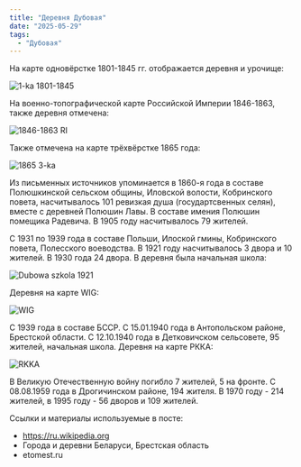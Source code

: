 ```yaml
---
title: "Деревня Дубовая"
date: "2025-05-29"
tags: 
  - "Дубовая"
---
```


На карте одновёрстке 1801-1845 гг. отображается деревня и урочище:

![1-ka 1801-1845](https://github.com/user-attachments/assets/9f2b9b06-3f52-4607-93c2-d43746be60b3)

На военно-топографической карте Российской Империи 1846-1863, также деревня отмечена:

![1846-1863 RI](https://github.com/user-attachments/assets/bf8286e1-909a-49af-8ee8-780c67ec1434)

Также отмечена на карте трёхвёрстке 1865 года:

![1865 3-ka](https://github.com/user-attachments/assets/05227ba2-10d5-4b56-839b-675823a435ad)

Из письменных источников упоминается в 1860-я года в составе Полюшкинской сельском общины, Иловской волости, Кобринского повета, насчитывалось 101 ревизкая душа (государтсвенных селян), вместе с деревней Полюшин Лавы. В составе имения Полюшин помещика Радевича. В 1905 году насчитывалось 79 жителей.

С 1931 по 1939 года в составе Польши, Илоской гмины, Кобринского повета, Полесского воеводства. В 1921 году насчитывалось 3 двора и 10 жителей. В 1930 года 24 двора. В деревня была начальная школа:

![Dubowa szkola 1921](https://github.com/user-attachments/assets/fb6c2b18-3237-4b7a-aea1-c9b4ea5b6334)

Деревня на карте WIG:

![WIG](https://github.com/user-attachments/assets/03b8c698-1194-43c0-a5c8-2a95afca64ec)

С 1939 года в составе БССР. С 15.01.1940 года в Антопольском районе, Брестской области. С 12.10.1940 года в Детковичском сельсовете, 95 жителей, начальная школа. Деревня на карте РККА:

![RKKA](https://github.com/user-attachments/assets/6ab2c095-6aae-4fd0-a495-61e299fd7889)

В Великую Отечественную войну погибло 7 жителей, 5 на фронте. С 08.08.1959 года в Дрогичинском районе, 194 жителя. В 1970 году - 214 жителей, в 1995 году - 56 дворов и 109 жителей. 

Ссылки и материалы используемые в посте:
- https://ru.wikipedia.org
- Города и деревни Беларуси, Брестская область
- etomest.ru
